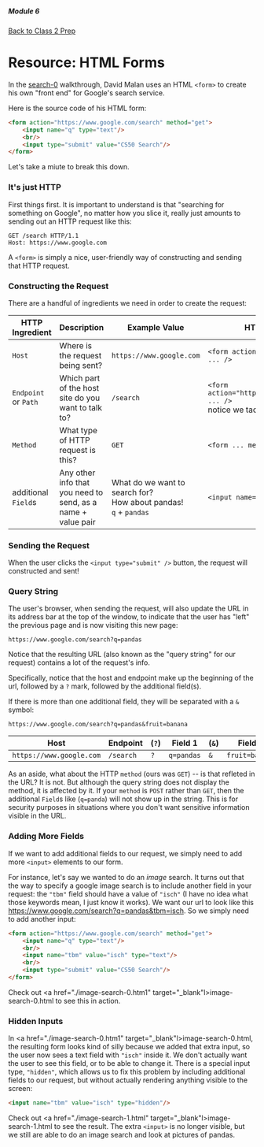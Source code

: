 ##### Module 6

[Back to Class 2 Prep](../class2-prep)

# Resource: HTML Forms

In the [search-0](https://www.youtube.com/watch?v=RQ2_TIXBo00&list=PLhQjrBD2T381f7IlC090UL9JN-PJfGoLd&index=14) walkthrough, David Malan uses an HTML `<form>` to create his own "front end" for Google's search service.

Here is the source code of his HTML form:

```html
<form action="https://www.google.com/search" method="get">
    <input name="q" type="text"/>
    <br/>
    <input type="submit" value="CS50 Search"/>
</form>
```

Let's take a miute to break this down. 

### It's just HTTP 

First things first. It is important to understand is that "searching for something on Google", no matter how you slice it, really just amounts to sending out an HTTP request like this:

```nohighlight
GET /search HTTP/1.1
Host: https://www.google.com
```

A `<form>` is simply a nice, user-friendly way of constructing and sending that HTTP request.


### Constructing the Request

There are a handful of ingredients we need in order to create the request:

HTTP Ingredient | Description | Example Value | HTML Form Example
|----|----|----|----|
`Host` | Where is the request being sent? | `https://www.google.com` | `<form action="https://www.google.com" ... />` |
`Endpoint` or `Path` | Which part of the host site do you want to talk to? | `/search` | `<form action="https://www.google.com/search" ... />` <br> notice we tacked `/search` onto the end |
`Method` | What type of HTTP request is this? | `GET` | `<form ... method="get" />` |
additional `Field`s | Any other info that you need to send, as a name + value pair | What do we want to search for? <br> How about pandas! <br> `q` + `pandas` | `<input name="q" value="pandas"/>` |

### Sending the Request

When the user clicks the `<input type="submit" />` button, the request will constructed and sent! 

### Query String

The user's browser, when sending the request, will also update the URL in its address bar at the top of the window, to indicate that the user has "left" the previous page and is now visiting this new page:

`https://www.google.com/search?q=pandas`

Notice that the resulting URL (also known as the "query string" for our request) contains a lot of the request's info.

Specifically, notice that the host and endpoint make up the beginning of the url, followed by a `?` mark, followed by the additional field(s). 

If there is more than one additional field, they will be separated with a `&` symbol:

`https://www.google.com/search?q=pandas&fruit=banana`

Host | Endpoint | (`?`) | Field 1 | (`&`) | Field 2 
|----|----|----|----|----|----
`https://www.google.com` | `/search` | `?` | `q=pandas` | `&` | `fruit=banana` 


As an aside, what about the HTTP `method` (ours was `GET`) -- is that refleted in the URL? It is not. But although the query string does not display the method, it is affected by it. If your `method` is `POST` rather than `GET`, then the additional `Field`s like (`q=panda`) will not show up in the string. This is for security purposes in situations where you don't want sensitive information visible in the URL.


### Adding More Fields

If we want to add additional fields to our request, we simply need to add more `<input>` elements to our form. 

For instance, let's say we wanted to do an *image* search. It turns out that the way to specify a google image search is to include another field in your request: the `"tbm"` field should have a value of `"isch"` (I have no idea what those keywords mean, I just know it works). We want our url to look like this https://www.google.com/search?q=pandas&tbm=isch. So we simply need to add another input:

```html
<form action="https://www.google.com/search" method="get">
    <input name="q" type="text"/>
    <br/>
    <input name="tbm" value="isch" type="text"/>
    <br/>
    <input type="submit" value="CS50 Search"/>
</form>
```

Check out <a href="./image-search-0.htm1" target="_blank"l>image-search-0.html</a> to see this in action.

### Hidden Inputs

In <a href="./image-search-0.htm1" target="_blank"l>image-search-0.html</a>, the resulting form looks kind of silly because we added that extra input, so the user now sees a text field with `"isch"` inside it. We don't actually want the user to see this field, or to be able to change it. There is a special input type, `"hidden"`, which allows us to fix this problem by including additional fields to our request, but without actually rendering anything visible to the screen:

```html
<input name="tbm" value="isch" type="hidden"/>
```

Check out <a href="./image-search-1.html" target="_blank"l>image-search-1.html</a> to see the result. The extra `<input>` is no longer visible, but we still are able to do an image search and look at pictures of pandas.

